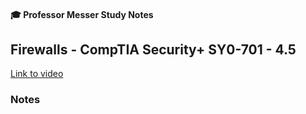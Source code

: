 #### 🎓 Professor Messer Study Notes

##  Firewalls - CompTIA Security+ SY0-701 - 4.5

[Link to video](https://youtu.be/VgNyh4HEqSU?si=Z0os-i6S7I9yXhnS)

### Notes


